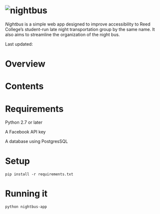 # ![nightbus](http://68.media.tumblr.com/33216ea5cde4feca05bbc3f2553e827d/tumblr_nx1ppi6ZZo1s4p4gno1_500.gif)

*Nightbus* is a simple web app designed to improve accessibility to Reed College’s student-run late night transportation group by the same name. It also aims to streamline the organization of the night bus.

Last updated:

# Overview

# Contents

# Requirements
Python 2.7 or later

A Facebook API key

A database using PostgresSQL

# Setup
`pip install -r requirements.txt`

# Running it
`python nightbus-app`
